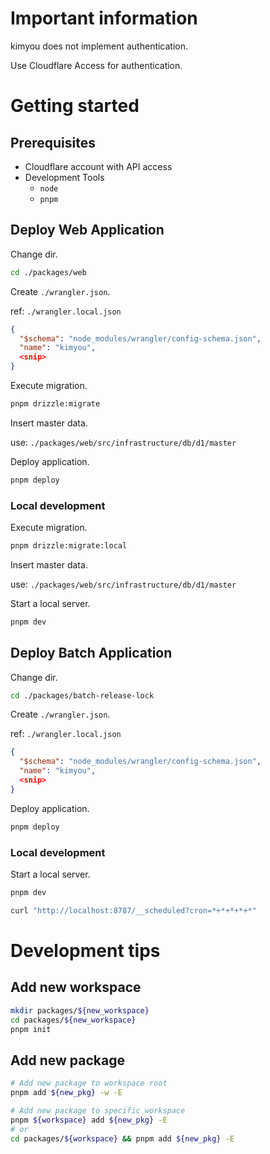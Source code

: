 # Important information

kimyou does not implement authentication.

Use Cloudflare Access for authentication.

# Getting started

## Prerequisites

- Cloudflare account with API access
- Development Tools
    - `node`
    - `pnpm`

## Deploy Web Application

Change dir.

```bash
cd ./packages/web
```

Create `./wrangler.json`. 

ref: `./wrangler.local.json`

```json
{
  "$schema": "node_modules/wrangler/config-schema.json",
  "name": "kimyou",
  <snip>
}
```

Execute migration.

```bash
pnpm drizzle:migrate
```

Insert master data. 

use: `./packages/web/src/infrastructure/db/d1/master`

Deploy application.

```bash
pnpm deploy
```

### Local development

Execute migration.

```bash
pnpm drizzle:migrate:local
```

Insert master data. 

use: `./packages/web/src/infrastructure/db/d1/master`

Start a local server.

```bash
pnpm dev
```

## Deploy Batch Application

Change dir.

```bash
cd ./packages/batch-release-lock
```

Create `./wrangler.json`. 

ref: `./wrangler.local.json`

```json
{
  "$schema": "node_modules/wrangler/config-schema.json",
  "name": "kimyou",
  <snip>
}
```

Deploy application.

```bash
pnpm deploy
```

### Local development

Start a local server.

```bash
pnpm dev
```

```bash
curl "http://localhost:8787/__scheduled?cron=*+*+*+*+*"
```

# Development tips

## Add new workspace

```bash
mkdir packages/${new_workspace}
cd packages/${new_workspace}
pnpm init
```

## Add new package

```bash
# Add new package to workspace root
pnpm add ${new_pkg} -w -E

# Add new package to specific workspace
pnpm ${workspace} add ${new_pkg} -E
# or
cd packages/${workspace} && pnpm add ${new_pkg} -E
```
